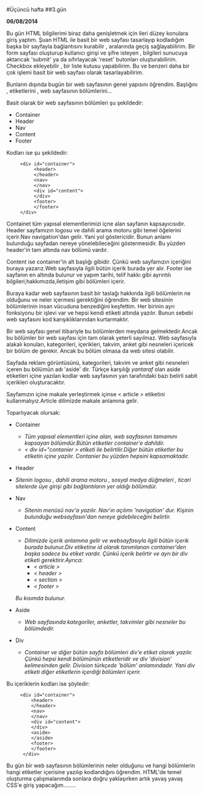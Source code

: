 #Üçüncü hafta
##3.gün

**06/08/2014**



Bu gün HTML bilgilerimi biraz daha genişletmek için ileri düzey konulara giriş yaptım. Şuan HTML ile basit bir web sayfası tasarlayıp kodladığım başka bir sayfayla bağlantısını kurabilir , aralarında geçiş sağlayabilirim. Bir form sayfası oluşturup kullanıcı girişi ve şifre isteyen ,  bilgileri sunucuya aktarıcak 'submit' ya da sıfırlayacak 'reset' butonları oluşturabilirim. Checkbox ekleyebilir , bir liste kutusu yapabilirim. Bu ve benzeri daha bir çok işlemi basit bir web sayfası olarak tasarlayabilirim.

Bunların dışında bugün bir web sayfasının genel yapısını öğrendim. Başlığını ,  etiketlerini , web sayfasının bölümlerini...

Basit olarak bir web sayfasının bölümleri şu şekildedir:
- Container
- Header
- Nav
- Content
- Footer


Kodları ise şu şekildedir:

         <div id="container">
              <header>
              </header>
              <nav>
              </nav>
              <div id="content">
              </div>
              <footer>
              </footer>
         </div>

Containet tüm yapısal elementlerimizi içne alan sayfanın kapsayıcısıdır. Header sayfamızın logosu ve dahili arama motoru gibi temel öğelerini içerir.Nav navigation'dan gelir. Yani yol göstericidir. Bunun anlamı bulunduğu sayfadan nereye yönelebileceğini göstermesidir. Bu yüzden header'in tam altında nav bölümü vardır.

Content ise container'in alt başlığı gibidir. Çünkü web sayfamızın içeriğini buraya yazarız.Web sayfasıyla ilgili bütün içerik burada yer alır. Footer ise sayfanın en altında bulunur ve yapım tarihi, telif hakkı gibi ayrıntılı bilgileri;hakkımızda,iletişim gibi bölümleri içerir.


Buraya kadar web sayfasının basit bir taslağı hakkında ilgili bölümlerin ne olduğunu ve neler içermesi gerektiğini öğrendim. Bir web sitesinin bölümlerinin insan vücuduna benzediğini keşfettim. Her birinin ayrı fonksiyonu bir işlevi var ve hepsi kendi etiketi altında yazılır. Bunun sebebi web sayfasını kod karışıklıklarından kurtarmaktır.


Bir web sayfası genel itibariyle bu bölümlerden meydana gelmektedir.Ancak bu bölümler bir web sayfası için tam olarak yeterli sayılmaz. Web sayfasıyla alakalı konuları, kategorileri, içerikleri, takvim, anket gibi nesneleri içericek bir bölüm de gerekir. Ancak bu bölüm olmasa da web sitesi olabilir.


Sayfada reklam görüntüsünü, kategorileri, takvim ve anket gibi nesneleri içeren bu bölümün adı 'aside' dir. Türkçe karşılığı  *yantaraf* olan aside etiketleri içine yazılan kodlar web sayfasının yan tarafındaki bazı belirli sabit içerikleri oluşturacaktır.


Sayfamızın içine makale yerleştirmek içinse < article >
etiketini kullanmalıyız.Article dilimizde makale anlamına gelir.

Toparlıyacak olursak:

- Container
   -   *Tüm yapısal elementleri içine alan, web sayfasının tamamını kapsayan bölümdür.Bütün etiketler container'e dahildir.*
   -   *< div id="contanier > etiketi ile belirtilir.Diğer bütün etiketler bu etiketin içine yazılır. Contanier bu yüzden hepsini kapsamaktadır.*
-   Header
   -   *Sitenin logosu , dahili arama motoru , sosyal medya düğmeleri , ticari sitelerde üye girişi gibi bağlantıların yer aldığı bölümdür.*

- Nav
   - *Sitenin menüsü nav'a yazılır. Nav'ın açılımı 'navigation' dur. Kişinin bulunduğu websayfasın'dan nereye gidebileceğini belirtir.*
- Content
  - *Dilimizde içerik anlamına gelir ve websayfasıyla ilgili bütün içerik burada bulunur.Div etiketine id olarak tanımlanan container'den başka sadece bu etiket vardır. Çünkü içerik belirtir ve ayrı bir div etiketi gerektirir.Ayrıca:*
    - *< article >*
    - *< header >*
    - *< section >*
    - *< footer >*

   *Bu kısımda bulunur.*
- Aside
     - *Web sayfasında kategoriler, anketler, takvimler gibi nesneler bu bölümdedir.*
- Div
   - *Container ve diğer bütün sayfa bölümleri div'e etiket olarak yazılır. Çünkü hepsi kendi bölümünün etiketleridir ve div 'division' kelimesinden gelir. Division türkçede 'bölüm' anlamındadır. Yani div etiketi diğer etiketlerin içerdiği bölümleri içerir.*

Bu içeriklerin kodları ise şöyledir:


         <div id="container">
             <header>
             </header>
             <nav>
             </nav>
             <div id="content">
             </div>
             <aside>
             </aside>
             <footer>
             </footer>
          </div>

Bu gün bir web sayfasının bölümlerinin neler olduğunu ve hangi bölümlerin hangi etiketler içerisine yazılıp kodlandığını öğrendim. HTML'de temel oluşturma çalışmalarımda sonlara doğru yaklaşırken artık yavaş yavaş CSS'e giriş yapacağım........
